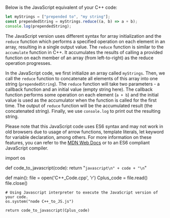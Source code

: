 Below is the JavaScript equivalent of your C++ code:
```javascript
let myStrings = ["prepended to", "my string"];
const prependedString = myStrings.reduce((a, b) => a + b);
console.log(prependedString);
```

The JavaScript version uses different syntax for array initialization and the `reduce` function which performs a specified operation on each element in an array, resulting in a single output value. The `reduce` function is similar to the `accumulate` function in C++. It accumulates the results of calling a provided function on each member of an array (from left-to-right) as the reduce operation progresses.

In the JavaScript code, we first initialize an array called `myStrings`. Then, we call the `reduce` function to concatenate all elements of this array into one string (`prependedString`). The `reduce` function will take two parameters - a callback function and an initial value (empty string here). The callback function performs some operation on each element (`a + b`) and the initial value is used as the accumulator when the function is called for the first time. The output of `reduce` function will be the accumulated result (the concatenated string). Finally, we use `console.log` to print out the resulting string.

Please note that this JavaScript code uses ES6 syntax and may not work in old browsers due to usage of arrow functions, template literals, let keyword for variable declaration, among others. For more information on these features, you can refer to the [MDN Web Docs](https://developer.mozilla.org/en-US/docs/Web/JavaScript) or to an ES6 compliant JavaScript compiler.

import os

def code_to_javascript(code):
    return "```javascript\n" + code + "\n```"
    
def main():
    file = open('C++_Code.cpp', 'r') 
    Cplus_code = file.read() 
    file.close()

    # Using Javascript interpreter to execute the JavaScript version of your code.
    os.system("node C++_to_JS.js")
    
    return code_to_javascript(Cplus_code)
